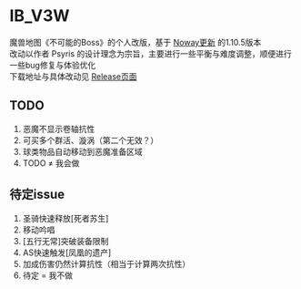 # IB_V3W

魔兽地图《不可能的Boss》的个人改版，基于 [Noway更新](https://github.com/impossible-bosses/impossible-bosses-public) 的1.10.5版本  
改动以作者 Psyris 的设计理念为宗旨，主要进行一些平衡与难度调整，顺便进行一些bug修复与体验优化  
下载地址与具体改动见 [Release页面](https://github.com/cloudfox2/IB_V3W_release/releases)  

## TODO

1. 恶魔不显示卷轴抗性  
2. 可买多个群活、漩涡（第二个无效？）  
3. 球类物品自动移动到恶魔准备区域  
4. TODO ≠ 我会做  

## 待定issue

1. 圣骑快速释放[死者苏生]  
2. 移动吟唱  
3. [五行无常]突破装备限制  
4. AS快速触发[凤凰的遗产]  
5. 加成伤害仍然计算抗性（相当于计算两次抗性）  
6. 待定 = 我不做  
